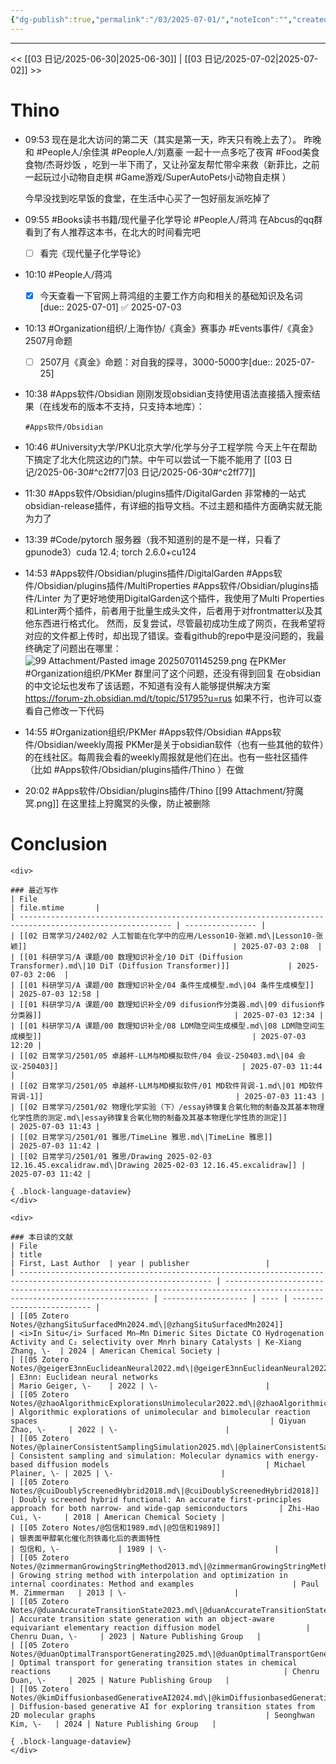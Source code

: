 ```yaml
---
{"dg-publish":true,"permalink":"/03/2025-07-01/","noteIcon":"","created":"2025-01-31T00:35","updated":"2025-07-02T10:41"}
---
```



---
<< [[03 日记/2025-06-30\|2025-06-30]]  |  [[03 日记/2025-07-02\|2025-07-02]]  >>

# Thino
- 09:53 
    现在是北大访问的第二天（其实是第一天，昨天只有晚上去了）。
    昨晚和 #People人/余佳淇  #People人/刘嘉豪 一起十一点多吃了夜宵 #Food美食食物/杰哥炒饭 ，吃到一半下雨了，又让孙室友帮忙带伞来救（新菲比，之前一起玩过小动物自走棋 #Game游戏/SuperAutoPets小动物自走棋 ）
    
    今早没找到吃早饭的食堂，在生活中心买了一包好丽友派吃掉了 
- 09:55 
    #Books读书书籍/现代量子化学导论 #People人/蒋鸿 
    在Abcus的qq群看到了有人推荐这本书，在北大的时间看完吧
    - [ ] 看完《现代量子化学导论》 
- 10:10
    #People人/蒋鸿 
    - [x] 今天查看一下官网上蒋鸿组的主要工作方向和相关的基础知识及名词[due:: 2025-07-01] ✅ 2025-07-03
- 10:13 
    #Organization组织/上海作协/《真金》赛事办
    #Events事件/《真金》2507月命题
    - [ ] 2507月《真金》命题：对自我的探寻，3000-5000字[due:: 2025-07-25] 
- 10:38 
    #Apps软件/Obsidian 
    刚刚发现obsidian支持使用语法直接插入搜索结果（在线发布的版本不支持，只支持本地库）：
    ```query
    #Apps软件/Obsidian 
    ``` 
- 10:46 
    #University大学/PKU北京大学/化学与分子工程学院
    今天上午在帮助下搞定了北大化院这边的门禁。中午可以尝试一下能不能用了
    [[03 日记/2025-06-30#^c2ff77\|03 日记/2025-06-30#^c2ff77]] 
- 11:30 
    #Apps软件/Obsidian/plugins插件/DigitalGarden
    非常棒的一站式obsidian-release插件，有详细的指导文档。不过主题和插件方面确实就无能为力了 
- 13:39 
    #Code/pytorch 
    服务器（我不知道别的是不是一样，只看了gpunode3）cuda 12.4; torch 2.6.0+cu124 
- 14:53
    #Apps软件/Obsidian/plugins插件/DigitalGarden #Apps软件/Obsidian/plugins插件/MultiProperties #Apps软件/Obsidian/plugins插件/Linter
    为了更好地使用DigitalGarden这个插件，我使用了Multi Properties和Linter两个插件，前者用于批量生成头文件，后者用于对frontmatter以及其他东西进行格式化。
    然而，反复尝试，尽管最初成功生成了网页，在我希望将对应的文件都上传时，却出现了错误。查看github的repo中是没问题的，我最终确定了问题出在哪里：
    ![99 Attachment/Pasted image 20250701145259.png](/img/user/99%20Attachment/Pasted%20image%2020250701145259.png)
    在PKMer #Organization组织/PKMer 群里问了这个问题，还没有得到回复
    在obsidian的中文论坛也发布了该话题，不知道有没有人能够提供解决方案 https://forum-zh.obsidian.md/t/topic/51795?u=rus 如果不行，也许可以查看自己修改一下代码
- 14:55 
    #Organization组织/PKMer 
    #Apps软件/Obsidian 
    #Apps软件/Obsidian/weekly周报 
    PKMer是关于obsidian软件（也有一些其他的软件）的在线社区。每周我会看的weekly周报就是他们在出。也有一些社区插件（比如 #Apps软件/Obsidian/plugins插件/Thino ）在做 
- 20:02 
    #Apps软件/Obsidian/plugins插件/Thino 
    [[99 Attachment/狩魔冥.png]]
    在这里挂上狩魔冥的头像，防止被删除 


# Conclusion
````ad-flex
<div>

### 最近写作
| File                                                                                                     | file.mtime       |
| -------------------------------------------------------------------------------------------------------- | ---------------- |
| [[02 日常学习/2402/02 人工智能在化学中的应用/Lesson10-张颖.md\|Lesson10-张颖]]                                              | 2025-07-03 2:08  |
| [[01 科研学习/A 课题/00 数理知识补全/10 DiT (Diffusion Transformer).md\|10 DiT (Diffusion Transformer)]]             | 2025-07-03 2:06  |
| [[01 科研学习/A 课题/00 数理知识补全/04 条件生成模型.md\|04 条件生成模型]]                                                       | 2025-07-03 12:58 |
| [[01 科研学习/A 课题/00 数理知识补全/09 difusion作分类器.md\|09 difusion作分类器]]                                           | 2025-07-03 12:34 |
| [[01 科研学习/A 课题/00 数理知识补全/08 LDM隐空间生成模型.md\|08 LDM隐空间生成模型]]                                               | 2025-07-03 12:20 |
| [[02 日常学习/2501/05 卓越杯-LLM与MD模拟软件/04 会议-250403.md\|04 会议-250403]]                                         | 2025-07-03 11:44 |
| [[02 日常学习/2501/05 卓越杯-LLM与MD模拟软件/01 MD软件背调-1.md\|01 MD软件背调-1]]                                           | 2025-07-03 11:43 |
| [[02 日常学习/2501/02 物理化学实验（下）/essay铈镍复合氧化物的制备及其基本物理化学性质的测定.md\|essay铈镍复合氧化物的制备及其基本物理化学性质的测定]]              | 2025-07-03 11:43 |
| [[02 日常学习/2501/01 雅思/TimeLine 雅思.md\|TimeLine 雅思]]                                                       | 2025-07-03 11:42 |
| [[02 日常学习/2501/01 雅思/Drawing 2025-02-03 12.16.45.excalidraw.md\|Drawing 2025-02-03 12.16.45.excalidraw]] | 2025-07-03 11:42 |

{ .block-language-dataview}
</div>

<div>

### 本日读的文献
| File                                                                                                              | title                                                                                                                       | First, Last Author  | year | publisher                 |
| ----------------------------------------------------------------------------------------------------------------- | --------------------------------------------------------------------------------------------------------------------------- | ------------------- | ---- | ------------------------- |
| [[05 Zotero Notes/@zhangSituSurfacedMn2024.md\|@zhangSituSurfacedMn2024]]                                         | <i>In Situ</i> Surfaced Mn–Mn Dimeric Sites Dictate CO Hydrogenation Activity and C₂ selectivity over Mnrh binary Catalysts | Ke-Xiang Zhang, \-  | 2024 | American Chemical Society |
| [[05 Zotero Notes/@geigerE3nnEuclideanNeural2022.md\|@geigerE3nnEuclideanNeural2022]]                             | E3nn: Euclidean neural networks                                                                                             | Mario Geiger, \-    | 2022 | \-                        |
| [[05 Zotero Notes/@zhaoAlgorithmicExplorationsUnimolecular2022.md\|@zhaoAlgorithmicExplorationsUnimolecular2022]] | Algorithmic explorations of unimolecular and bimolecular reaction spaces                                                    | Qiyuan Zhao, \-     | 2022 | \-                        |
| [[05 Zotero Notes/@plainerConsistentSamplingSimulation2025.md\|@plainerConsistentSamplingSimulation2025]]         | Consistent sampling and simulation: Molecular dynamics with energy-based diffusion models                                   | Michael Plainer, \- | 2025 | \-                        |
| [[05 Zotero Notes/@cuiDoublyScreenedHybrid2018.md\|@cuiDoublyScreenedHybrid2018]]                                 | Doubly screened hybrid functional: An accurate first-principles approach for both narrow- and wide-gap semiconductors       | Zhi-Hao Cui, \-     | 2018 | American Chemical Society |
| [[05 Zotero Notes/@包信和1989.md\|@包信和1989]]                                                                         | 银表面甲醇氧化催化剂铁毒化后的表面特性                                                                                                         | 包信和, \-             | 1989 | \-                        |
| [[05 Zotero Notes/@zimmermanGrowingStringMethod2013.md\|@zimmermanGrowingStringMethod2013]]                       | Growing string method with interpolation and optimization in internal coordinates: Method and examples                      | Paul M. Zimmerman   | 2013 | \-                        |
| [[05 Zotero Notes/@duanAccurateTransitionState2023.md\|@duanAccurateTransitionState2023]]                         | Accurate transition state generation with an object-aware equivariant elementary reaction diffusion model                   | Chenru Duan, \-     | 2023 | Nature Publishing Group   |
| [[05 Zotero Notes/@duanOptimalTransportGenerating2025.md\|@duanOptimalTransportGenerating2025]]                   | Optimal transport for generating transition states in chemical reactions                                                    | Chenru Duan, \-     | 2025 | Nature Publishing Group   |
| [[05 Zotero Notes/@kimDiffusionbasedGenerativeAI2024.md\|@kimDiffusionbasedGenerativeAI2024]]                     | Diffusion-based generative AI for exploring transition states from 2D molecular graphs                                      | Seonghwan Kim, \-   | 2024 | Nature Publishing Group   |

{ .block-language-dataview}
</div>
````